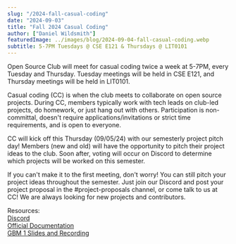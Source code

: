 ```yaml
---
slug: "/2024-fall-casual-coding"
date: "2024-09-03"
title: "Fall 2024 Casual Coding"
author: ["Daniel Wildsmith"]
featuredImage: ../images/blog/2024-09-04-fall-casual-coding.webp
subtitle: 5-7PM Tuesdays @ CSE E121 & Thursdays @ LIT0101
---
```

Open Source Club will meet for casual coding twice a week at 5-7PM, every Tuesday and Thursday. Tuesday meetings will be held in CSE E121, and Thursday meetings will be held in LIT0101.

Casual coding (CC) is when the club meets to collaborate on open source projects. During CC, members typically work with tech leads on club-led projects, do homework, or just hang out with others. Participation is non-committal, doesn't require applications/invitations or strict time requirements, and is open to everyone.

CC will kick off this Thursday (09/05/24) with our semesterly project pitch day! Members (new and old) will have the opportunity to pitch their project ideas to the club. Soon after, voting will occur on Discord to determine which projects will be worked on this semester.

If you can't make it to the first meeting, don't worry! You can still pitch your project ideas throughout the semester. Just join our Discord and post your project proposal in the #project-proposals channel, or come talk to us at CC! We are always looking for new projects and contributors.

Resources:<br />
<a href="https://discord.gg/Gsxej6u">Discord</a><br />
<a href="https://docs.ufosc.org/">Official Documentation</a><br />
<a href="https://docs.ufosc.org/docs/club/2024-2025/fall-gbm-09-03-2024">GBM 1 Slides and Recording</a>
